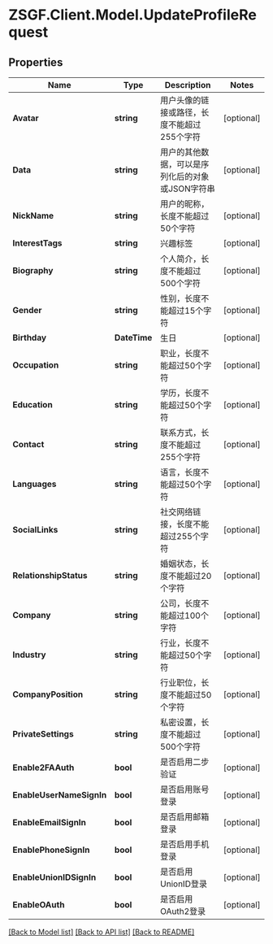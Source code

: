 # ZSGF.Client.Model.UpdateProfileRequest

## Properties

Name | Type | Description | Notes
------------ | ------------- | ------------- | -------------
**Avatar** | **string** | 用户头像的链接或路径，长度不能超过255个字符 | [optional] 
**Data** | **string** | 用户的其他数据，可以是序列化后的对象或JSON字符串 | [optional] 
**NickName** | **string** | 用户的昵称，长度不能超过50个字符 | [optional] 
**InterestTags** | **string** | 兴趣标签 | [optional] 
**Biography** | **string** | 个人简介，长度不能超过500个字符 | [optional] 
**Gender** | **string** | 性别，长度不能超过15个字符 | [optional] 
**Birthday** | **DateTime** | 生日 | [optional] 
**Occupation** | **string** | 职业，长度不能超过50个字符 | [optional] 
**Education** | **string** | 学历，长度不能超过50个字符 | [optional] 
**Contact** | **string** | 联系方式，长度不能超过255个字符 | [optional] 
**Languages** | **string** | 语言，长度不能超过50个字符 | [optional] 
**SocialLinks** | **string** | 社交网络链接，长度不能超过255个字符 | [optional] 
**RelationshipStatus** | **string** | 婚姻状态，长度不能超过20个字符 | [optional] 
**Company** | **string** | 公司，长度不能超过100个字符 | [optional] 
**Industry** | **string** | 行业，长度不能超过50个字符 | [optional] 
**CompanyPosition** | **string** | 行业职位，长度不能超过50个字符 | [optional] 
**PrivateSettings** | **string** | 私密设置，长度不能超过500个字符 | [optional] 
**Enable2FAAuth** | **bool** | 是否启用二步验证 | [optional] 
**EnableUserNameSignIn** | **bool** | 是否启用账号登录 | [optional] 
**EnableEmailSignIn** | **bool** | 是否启用邮箱登录 | [optional] 
**EnablePhoneSignIn** | **bool** | 是否启用手机登录 | [optional] 
**EnableUnionIDSignIn** | **bool** | 是否启用UnionID登录 | [optional] 
**EnableOAuth** | **bool** | 是否启用OAuth2登录 | [optional] 

[[Back to Model list]](../../README.md#documentation-for-models) [[Back to API list]](../../README.md#documentation-for-api-endpoints) [[Back to README]](../../README.md)

